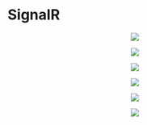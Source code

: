 # SignalR
<p align="center">
<img src="https://user-images.githubusercontent.com/59365403/187074976-a3db0bf7-4d9b-402e-bc8d-52b4a96c6e73.png">
</p>
<p align="center">
<img src="https://user-images.githubusercontent.com/59365403/187074986-b73cca30-a2fe-4a84-9430-69db16a76603.png">
</p>
<p align="center">
<img src="https://user-images.githubusercontent.com/59365403/187074986-b73cca30-a2fe-4a84-9430-69db16a76603.png">
</p>
<p align="center">
<img src="https://user-images.githubusercontent.com/59365403/187075034-92d76f1b-ab24-466c-ae72-75f0a1dc8988.png">
</p>
<p align="center">
<img src="https://user-images.githubusercontent.com/59365403/187075106-ad4025b1-92d0-42b3-9bc7-d299879533cf.png">
</p>
<p align="center">
<img src="https://user-images.githubusercontent.com/59365403/187075116-21bbe19c-3072-4456-80c1-996a064379c6.png">
</p>





